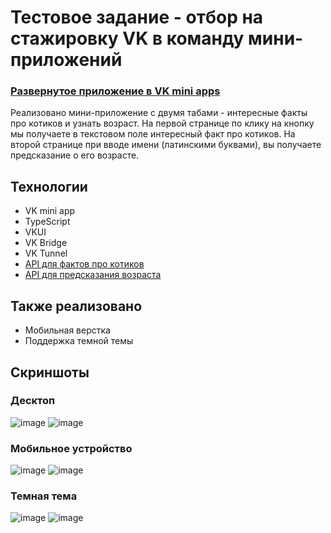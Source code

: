 # Тестовое задание - отбор на стажировку VK в команду мини-приложений

### [Развернутое приложение в VK mini apps](https://vk.com/app51875084#/)

Реализовано мини-приложение с двумя табами - интересные факты про котиков и узнать возраст. На первой странице по клику на кнопку мы получаете в текстовом поле интересный факт про котиков. На второй странице при вводе имени (латинскими буквами), вы получаете предсказание о его возрасте. 

## Технологии
- VK mini app
- TypeScript
- VKUI
- VK Bridge
- VK Tunnel
- [API для фактов про котиков](https://catfact.ninja/) 
- [API для предсказания возраста](https://api.agify.io/) 

## Также реализовано
- Мобильная верстка
- Поддержка темной темы

## Скриншоты
### Десктоп
![image](https://github.com/iwishyoujoy/vk-mini-app/assets/92114723/09d2a6eb-b666-44cf-aa04-6281fd320a20)
![image](https://github.com/iwishyoujoy/vk-mini-app/assets/92114723/471d5170-9ef4-4813-a101-2bf950f3ecb5)
### Мобильное устройство
![image](https://github.com/iwishyoujoy/vk-mini-app/assets/92114723/befc6194-08d8-4e3d-9d70-604d23023f03)
![image](https://github.com/iwishyoujoy/vk-mini-app/assets/92114723/7e64cfee-8f5d-41a7-88f3-56852309d564)
### Темная тема
![image](https://github.com/iwishyoujoy/vk-mini-app/assets/92114723/6da7d9ea-fd07-4466-ac73-2fbb404f2793)
![image](https://github.com/iwishyoujoy/vk-mini-app/assets/92114723/083c6d4d-eaff-49fe-8808-307af65b32fd)

